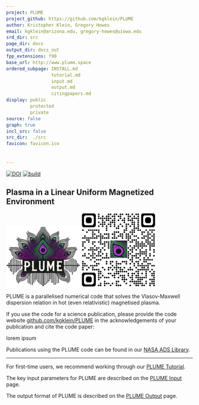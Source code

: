 ```yaml
---
project: PLUME
project_github: https://github.com/kgklein/PLUME
author: Kristopher Klein, Gregory Howes
email: kgklein@arizona.edu, gregory-howes@uiowa.edu
srd_dir: src
page_dir: docs
output_dir: docs_out
fpp_extensions: f90
base_url: http://www.plume.space
ordered_subpage: INSTALL.md
                 tutorial.md
                 input.md
                 output.md
                 citingpapers.md
display: public
         protected
         private
source: false
graph: true
incl_src: false
src_dir:  ./src
favicon: favicon.ico


---
```


[![DOI](https://zenodo.org/badge/243310181.svg)](https://zenodo.org/badge/latestdoi/243310181)
[![build](https://github.com/kgklein/PLUME/actions/workflows/tests.yml/badge.svg)](https://github.com/kgklein/PLUME/actions/workflows/tests.yml)

## Plasma in a Linear Uniform Magnetized Environment

<img src="./page/PLUME_logo.png" alt="drawing" width="200"/>
<img src="./page/qrcode_plume_github.png" alt="drawing" width="200"/>

PLUME is a parallelised numerical code that solves the Vlasov-Maxwell dispersion
relation in hot (even relativistic) magnetised plasma. 

If you use the code for a science publication, please provide the code website
[github.com/kgklein/PLUME](https://github.com/kgklein/PLUME) in the acknowledgements of your publication and cite the code paper:

lorem ipsum

Publications using the PLUME code can be found in our [NASA ADS Library](https://ui.adsabs.harvard.edu/public-libraries/RWGonkVgRpOaTizvWwsjKg).

---

For first-time users, we recommend working through our [PLUME Tutorial](./page/tutorial.md).

The key input parameters for PLUME are described on the [PLUME Input](./page/input.md) page.

The output format of PLUME is described on the [PLUME Output](./page/output.md) page.
